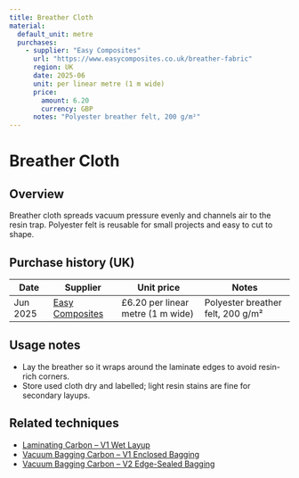 ```yaml
---
title: Breather Cloth
material:
  default_unit: metre
  purchases:
    - supplier: "Easy Composites"
      url: "https://www.easycomposites.co.uk/breather-fabric"
      region: UK
      date: 2025-06
      unit: per linear metre (1 m wide)
      price:
        amount: 6.20
        currency: GBP
      notes: "Polyester breather felt, 200 g/m²"
---
```

# Breather Cloth

## Overview
Breather cloth spreads vacuum pressure evenly and channels air to the resin trap. Polyester felt is reusable for small
projects and easy to cut to shape.

## Purchase history (UK)
| Date | Supplier | Unit price | Notes |
| --- | --- | --- | --- |
| Jun 2025 | [Easy Composites](https://www.easycomposites.co.uk/breather-fabric) | £6.20 per linear metre (1 m wide) | Polyester breather felt, 200 g/m² |

## Usage notes
- Lay the breather so it wraps around the laminate edges to avoid resin-rich corners.
- Store used cloth dry and labelled; light resin stains are fine for secondary layups.

## Related techniques
- [Laminating Carbon – V1 Wet Layup](../techniques/laminating-carbon/v1/wet-layup.md)
- [Vacuum Bagging Carbon – V1 Enclosed Bagging](../techniques/vacuum-bagging-carbon/v1/enclosed-bagging.md)
- [Vacuum Bagging Carbon – V2 Edge-Sealed Bagging](../techniques/vacuum-bagging-carbon/v2/edge-sealed-bagging.md)
